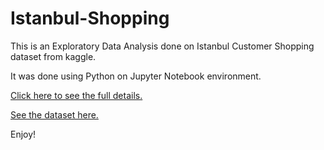 # Istanbul-Shopping
This is an Exploratory Data Analysis done on Istanbul Customer Shopping dataset from kaggle.

It was done using Python on Jupyter Notebook environment.

[Click here to see the full details.](https://github.com/vaxdata22/Istanbul-Shopping/blob/main/Istanbul-Customer-Shopping.ipynb)

[See the dataset here.](https://github.com/vaxdata22/Istanbul-Shopping/blob/main/customer-shopping-data.csv)

Enjoy!
